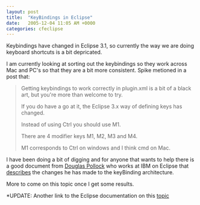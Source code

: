 ```yaml
---
layout: post
title:  "KeyBindings in Eclipse"
date:   2005-12-04 11:05 AM +0000
categories: cfeclipse
---
```

Keybindings have changed in Eclipse 3.1, so currently the way we are doing keyboard shortcuts is a bit depricated. 

I am currently looking at sorting out the keybindings so they work across Mac and PC's so that they are a bit more consistent.  Spike metioned in a post that:
<blockquote>
Getting keybindings to work correctly in plugin.xml is a bit of a black
art, but you're more than welcome to try.

If you do have a go at it, the Eclipse 3.x way of defining keys has changed.

Instead of using Ctrl you should use M1.

There are 4 modifier keys M1, M2, M3 and M4.

M1 corresponds to Ctrl on windows and I think cmd on Mac.
</blockquote>

I have been doing a bit of digging and for anyone that wants to help there is a good document from <a href="http://www.magma.ca/~pollockd/desudation.html">Douglas Pollock</a> who works at IBM on Eclipse that <a href="http://www.magma.ca/~pollockd/despumate/bindingsHowTo.html">describes</a> the changes he has made to the keyBinding architecture.

More to come on this topic once I get some results.

*UPDATE: Another link to the Eclipse documentation on this <a href="http://help.eclipse.org/help31/index.jsp?topic=/org.eclipse.platform.doc.isv/guide/wrkAdv_keyBindings.htm">topic</a>